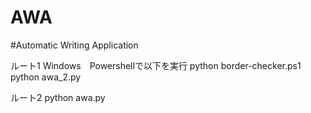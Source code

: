 # AWA

#Automatic Writing Application

ルート1
Windows　Powershellで以下を実行
python border-checker.ps1
python awa_2.py

ルート2
python awa.py
